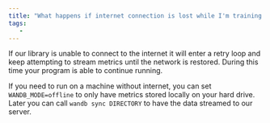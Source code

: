 ```yaml
---
title: "What happens if internet connection is lost while I'm training a model?"
tags:
   - 
---
```


If our library is unable to connect to the internet it will enter a retry loop and keep attempting to stream metrics until the network is restored. During this time your program is able to continue running.

If you need to run on a machine without internet, you can set `WANDB_MODE=offline` to only have metrics stored locally on your hard drive. Later you can call `wandb sync DIRECTORY` to have the data streamed to our server.